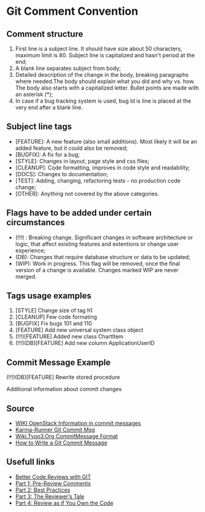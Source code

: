 # Git Comment Convention


## Comment structure
1.	First line is a subject line. It should have size about 50 characters, maximum limit is 80. Subject line is capitalized and hasn't period at the end;
2.	A blank line separates subject from body;
3.	Detailed description of the change in the body, breaking paragraphs where needed.The body should explain what  you did and why vs. how. The body also starts with a capitalized letter. Bullet points are made with an asterisk (*);
4.	In case if a bug tracking system is used, bug Id is line is placed at the very end after a blank line.


## Subject line tags
- [FEATURE]: A new feature (also small additions). Most likely it will be an added feature, but it could also be removed;
- [BUGFIX]: A fix for a bug;
- [STYLE]: Changes in layout, page style and css files;
- [CLEANUP]: Code formatting, improves in code style and readability;
- [DOCS]: Changes to documentation;
- [TEST]: Adding, changing, refactoring tests - no production code change;
- [OTHER]: Anything not covered by the above categories.


## Flags have to be added under certain circumstances
- (!!!) : Breaking change. Significant changes in software architecture or logic, that affect existing features and extentions or change user experience;
- (DB): Changes that require database structure or data to be updated;
- (WIP): Work in progress. This flag will be removed, once the final version of a change is available. Changes marked WIP are never merged.


## Tags usage examples
1. [STYLE] Change size of tag h1
2. [CLEANUP] Few code formating
3. [BUGFIX] Fix bugs 101 and 110
4. [FEATURE] Add new universal system class object
5. (!!!)[FEATURE] Added new class ChartItem
6. (!!!)(DB)[FEATURE] Add new column ApplicationUserID


## Commit Message Example
(!!!)(DB)[FEATURE] Rewrite stored procedure

Additional information about commit changes


## Source
- [WIKI OpenStack Information in commit messages](https://wiki.openstack.org/wiki/GitCommitMessages#Information_in_commit_messages)
- [Karma-Runner Git Commit Msg](http://karma-runner.github.io/0.8/dev/git-commit-msg.html)
- [Wiki.Typo3.Org CommitMessage Format](http://wiki.typo3.org/CommitMessage_Format_(Git))
- [How to Write a Git Commit Message ](http://www.chrisbeams.com/posts/git-commit/)


## Usefull links
 - [Better Code Reviews with GIT](https://www.red-gate.com/simple-talk/dotnet/software-delivery/better-code-reviews-with-git/)
 - [Part 1: Pre-Review Comments](https://www.red-gate.com/simple-talk/dotnet/.net-framework/the-zen-of-code-reviews-pre-review-comments/)
 - [Part 2: Best Practices](https://www.red-gate.com/simple-talk/dotnet/.net-framework/the-zen-of-code-reviews-best-practices/)
 - [Part 3: The Reviewer’s Tale](https://www.red-gate.com/simple-talk/dotnet/.net-framework/the-zen-of-code-reviews-the-reviewer's-tale/)
 - [Part 4: Review as if You Own the Code](https://www.red-gate.com/simple-talk/dotnet/.net-framework/the-zen-of-code-reviews-review-as-if-you-own-the-code/)
